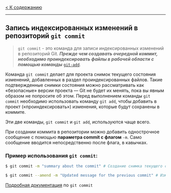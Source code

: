 [< К содержанию](./readme.md)
***
##  Запись индексированных изменений в репозиторий `git commit`

> `git commit` - это команда для записи индексированных изменений в репозиторий Git. ***Прежде чем создавать очередной коммит, необходимо проиндексировать файлы в рабочей области с помощью команды*** [`git-add`](/add.md "Читать про git add").

Команда `git commit` делает для проекта снимок текущего состояния изменений, добавленных в раздел проиндексированных файлов. Такие подтвержденные снимки состояния можно рассматривать как «безопасные» версии проекта — Git не будет их менять, пока вы явным образом не попросите об этом. Перед выполнением команды `git commit` необходимо использовать команду `git add`, чтобы добавить в проект («проиндексировать») изменения, которые будут сохранены в коммите. 

Эти две команды, `git commit` и `git add`, используются чаще всего.

При создании коммита в репозитории можно добавить однострочное сообщение с помощью **параметра commit с флагом** `-m`. Само сообщение вводится непосредственно после флага, в кавычках.

### Пример использования `git commit`:

```bash
$ git commit -m "summary about the commit" # Создание снимка текущего состояния изменений, добавленных их в раздел проиндексированных файлов

$ git commit --amend -m "Updated message for the previous commit" # Изменение описания последнего коммита
```

[Подробная документация](https://git-scm.com/docs/git-commit) по `git commit`